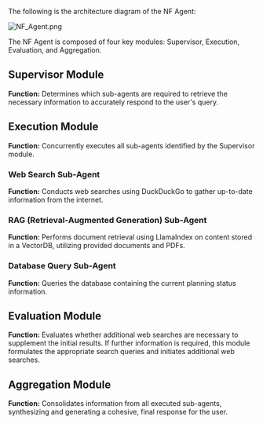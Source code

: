 The following is the architecture diagram of the NF Agent:

![NF_Agent.png](/mnt/demo_data_1/gawain/python_code/NF_Agent/figure/NF_Agent.png)

The NF Agent is composed of four key modules: Supervisor, Execution, Evaluation, and Aggregation.

## Supervisor Module

**Function:** Determines which sub-agents are required to retrieve the necessary information to accurately respond to the user's query.

## Execution Module

**Function:** Concurrently executes all sub-agents identified by the Supervisor module.

### Web Search Sub-Agent

**Function:** Conducts web searches using DuckDuckGo to gather up-to-date information from the internet.

### RAG (Retrieval-Augmented Generation) Sub-Agent

**Function:** Performs document retrieval using LlamaIndex on content stored in a VectorDB, utilizing provided documents and PDFs.

### Database Query Sub-Agent

**Function:** Queries the database containing the current planning status information.

## Evaluation Module

**Function:** Evaluates whether additional web searches are necessary to supplement the initial results. If further information is required, this module formulates the appropriate search queries and initiates additional web searches.

## Aggregation Module

**Function:** Consolidates information from all executed sub-agents, synthesizing and generating a cohesive, final response for the user.

